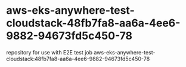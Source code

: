 # aws-eks-anywhere-test-cloudstack-48fb7fa8-aa6a-4ee6-9882-94673fd5c450-78
repository for use with E2E test job aws-eks-anywhere-test-cloudstack:48fb7fa8-aa6a-4ee6-9882-94673fd5c450-78
